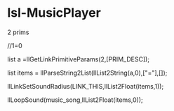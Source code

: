 # lsl-MusicPlayer

2 prims


//1=0


list a =llGetLinkPrimitiveParams(2,[PRIM_DESC]);


list items = llParseString2List(llList2String(a,0),["="],[]);


llLinkSetSoundRadius(LINK_THIS,llList2Float(items,1));


llLoopSound(music_song,llList2Float(items,0));
